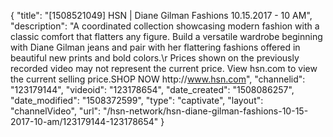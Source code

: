 {
    "title": "[1508521049] HSN | Diane Gilman Fashions 10.15.2017 - 10 AM",
    "description": "A coordinated collection showcasing modern fashion with a classic comfort that flatters any figure. Build a versatile wardrobe beginning with Diane Gilman jeans and pair with her flattering fashions offered in beautiful new prints and bold colors.\r Prices shown on the previously recorded video may not represent the current price.  View hsn.com to view the current selling price.SHOP NOW http:\/\/www.hsn.com",
    "channelid": "123179144",
    "videoid": "123178654",
    "date_created": "1508086257",
    "date_modified": "1508372599",
    "type": "captivate",
    "layout": "channelVideo",
    "url": "\/hsn-network\/hsn-diane-gilman-fashions-10-15-2017-10-am\/123179144-123178654"
}